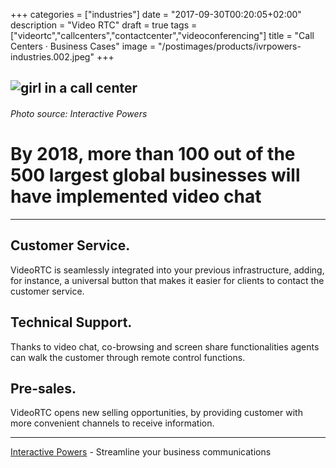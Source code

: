 +++
categories = ["industries"]
date = "2017-09-30T00:20:05+02:00"
description = "Video RTC"
draft = true
tags = ["videortc","callcenters","contactcenter","videoconferencing"]
title = "Call Centers · Business Cases"
image = "/postimages/products/ivrpowers-industries.002.jpeg"
+++

![girl in a call center](/postimages/products/ivrpowers-industries.002.jpeg)
-----------
######	Photo source: Interactive Powers

#	By 2018, more than 100 out of the 500 largest global businesses will have implemented video chat
---

##	Customer Service.

VideoRTC is seamlessly integrated into your previous infrastructure, adding, for instance, a universal button that makes it easier for clients to contact the customer service.


##	Technical Support.

Thanks to video chat, co-browsing and screen share functionalities agents can walk the customer through remote control functions.


## Pre-sales.


VideoRTC opens new selling opportunities, by providing customer with more convenient channels to receive information.


---
[Interactive Powers](http://www.ivrpowers.com/) - Streamline your business communications





